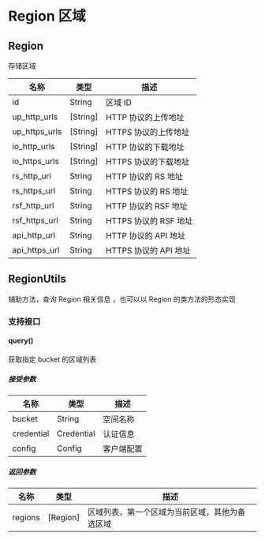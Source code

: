 # Region 区域

## Region

存储区域 

| 名称          | 类型                          | 描述         |
| ------------- | ----------------------------- | ------------ |
| id  | String                   | 区域 ID     |
| up_http_urls | [String]                          | HTTP 协议的上传地址 |
| up_https_urls | [String]                          | HTTPS 协议的上传地址 |
| io_http_urls | [String]                          | HTTP 协议的下载地址 |
| io_https_urls | [String]                          | HTTPS 协议的下载地址 |
| rs_http_url | String | HTTP 协议的 RS 地址 |
| rs_https_url | String | HTTPS 协议的 RS 地址 |
| rsf_http_url | String | HTTP 协议的 RSF 地址 |
| rsf_https_url | String | HTTPS 协议的 RSF 地址 |
| api_http_url | String | HTTP 协议的 API 地址 |
| api_https_url | String | HTTPS 协议的 API 地址 |

## RegionUtils

辅助方法，查询 Region 相关信息 ，也可以以 Region 的类方法的形态实现

### 支持接口

#### query()

获取指定 bucket 的区域列表

##### 接受参数

| 名称       | 类型       | 描述                              |
| ---------- | ---------- | --------------------------------- |
| bucket | String | 空间名称 |
| credential | Credential | 认证信息 |
| config | Config | 客户端配置 |

##### 返回参数

| 名称       | 类型       | 描述                              |
| ---------- | ---------- | --------------------------------- |
| regions | [Region] | 区域列表，第一个区域为当前区域，其他为备选区域 |
